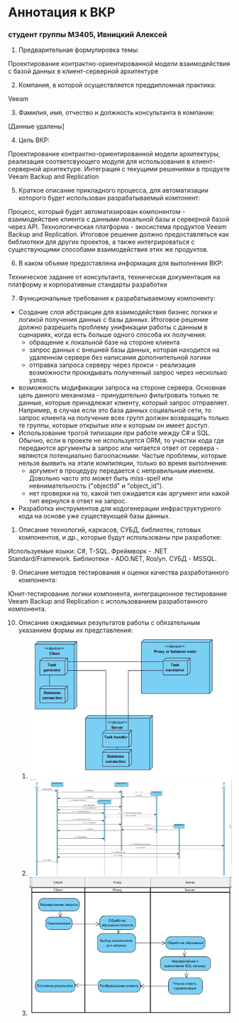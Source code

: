 # Аннотация к ВКР

### студент группы M3405, Ивницкий Алексей

1. Предварительная формулировка темы:

Проектирование контрактно-ориентированной модели взаимодействия с базой данных в клиент-серверной архитектуре

2. Компания, в которой осуществляется преддипломная практика:

Veeam

3. Фамилия, имя, отчество и должность консультанта в компании:

[Данные удалены]

4. Цель ВКР:

Проектирование контрактно-ориентированной модели архитектуры, реализация соответсвующего модуля для использования в клиент-серверной архитектуре. Интеграция с текущими решениями в продукте Veeam Backup and Replication

5. Краткое описание прикладного процесса, для автоматизации которого будет использован разрабатываемый компонент:

Процесс, который будет автоматизирован компонентом - взаимодействие клиента с данными локальной базы и серверной базой через API. Технологическая платформа - экосистема продуктов Veeam Backup and Replication. Итоговое решение должно предоставляться как библиотеки для других проектов, а также интегрироваться с существующими способами взаимодействия этих же продуктов.

6. В каком объеме предоставлена информация для выполнения ВКР:

Техническое задание от консультанта, техническая документация на платформу и корпоративные стандарты разработки

7. Функциональные требования к разрабатываемому компоненту:

- Создание слоя абстракции для взаимодействия бизнес логики и логикой получения данных с базы данных. Итоговое решение должно разрешить проблему унификации работы с данным в сценариях, когда есть больше одного способа их получения:
  - обращение к локальной базе на стороне клиента
  - запрос данных с внешней базы данных, которая находится на удаленном сервере без написания дополнительной логики
  - отправка запроса серверу через прокси - реализация возможности прокидывать полученный запрос через несколько узлов.
- возможность модификации запроса на стороне сервера. Основная цель данного механизма - принудительно фильтровать только те данные, которые принадлежат клиенту, который запрос отправляет. Например, в случае если это база данных социальной сети, то запрос клиента на получение всех групп должен возвращать только те группы, которые открытые или к которым он имеет доступ.
- Использование трогой типизации при работе между C# и SQL. Обычно, если в проекте не используется ORM, то участки кода где передаются аргументы в запрос или читается ответ от сервера - являются потенциально багоопасными. Частые проблемы, которые нельзя выявить на этапе компиляции, только во время выполнения:
  - аргумент в процедуру передается с неправильным именем. Довольно часто это может быть miss-spell или невнимательность ("objectId" и "object_id").
  - нет проверки на то, какой тип ожидается как аргумент или какой тип вернулся в ответ на запрос.
- Разработка инструментов для кодогенерации инфраструктурного кода на основе уже существующей базы данных.

1. Описание технологий, каркасов, СУБД, библиотек, готовых компонентов, и др., которые будут использованы при разработке:

Используемые языки: C#, T-SQL. Фреймворк - .NET Standard/Framework. Библиотеки - ADO.NET, Roslyn. СУБД - MSSQL.

9. Описание методов тестирования и оценки качества разработанного компонента:

Юнит-тестирование логики компонента, интеграционное тестирование Veeam Backup and Replication с использованием разработанного компонента.

10. Описание ожидаемых результатов работы с обязательным указанием формы их представления:
    1. ![Deployment](img/Deployment.jpg)
    2. ![Sequence](img/Sequence&#32;(client&#32;side).jpg)
    3. ![activity_client_proxy_server](img/activity_client_proxy_server.png)